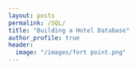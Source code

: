```yaml
---
layout: posts
permalink: /SQL/
title: "Building a Hotel Database"
author_profile: true
header:
  image: "/images/fort point.png"
---
```


